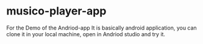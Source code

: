 # musico-player-app

For the Demo of the Andriod-app
It is basically android application, you can clone it in your local machine,
open in Andriod studio and try it.
